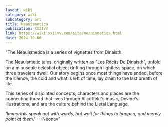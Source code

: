```yaml
---
layout: wiki
category: wiki
subcategory: art
title: Neauismetica
publication: XXIIVV
link: https://wiki.xxiivv.com/site/neauismetica.html
date: 2024-10-06
---
```


"The Neauismetica is a series of vignettes from Dinaisth.

The Neauismetic tales, originally written as "Les Récits De Dinaisth", unfold on a minuscule celestial object drifting through lightless space, on which three travelers dwell. Our story begins once most things have ended, before the silence, the cold and what is left of time, lay claim to the last breath of life.

This series of disjointed concepts, characters and places are the connecting thread that lives through Aliceffekt's music, Devine's illustrations, and are the culture behind the Lietal Language.

*'Immortals speak not with words, but wait for things to happen, and merely point at them.'* ---Neonev"
